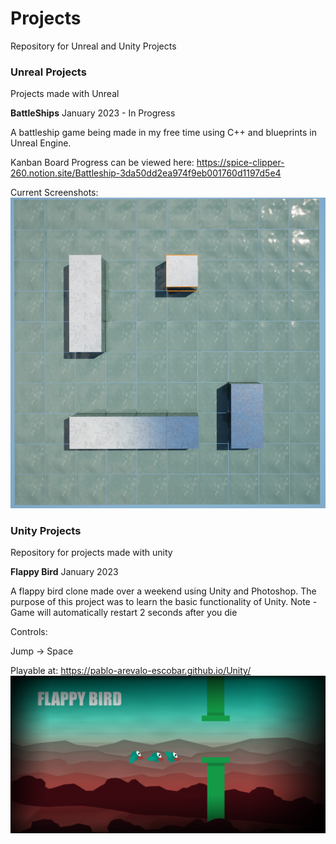 # Projects
Repository for Unreal and Unity Projects

### Unreal Projects

Projects made with Unreal


**BattleShips** January 2023 - In Progress

A battleship game being made in my free time using C++ and blueprints in Unreal Engine.

Kanban Board Progress can be viewed here:
https://spice-clipper-260.notion.site/Battleship-3da50dd2ea974f9eb001760d1197d5e4


Current Screenshots:
![](Unreal/ScreenshotBoard.png)

### Unity Projects
Repository for projects made with unity

**Flappy Bird** January 2023

A flappy bird clone made over a weekend using Unity and Photoshop.
The purpose of this project was to learn the basic functionality of Unity.
Note - Game will automatically restart 2 seconds after you die

Controls:

Jump -> Space


Playable at: https://pablo-arevalo-escobar.github.io/Unity/
![](Flappy-Bird/FlappyBirdTheme.png)


